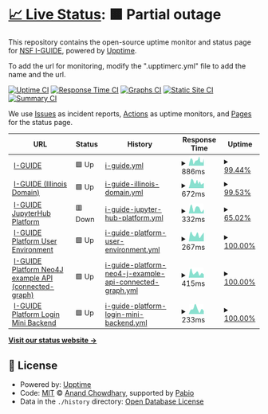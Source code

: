# [📈 Live Status](https://I-GUIDE.github.io/Status-Monitoring-with-Upptime): <!--live status--> **🟧 Partial outage**

This repository contains the open-source uptime monitor and status page for [NSF I-GUIDE](http://iguide.illinois.edu/), powered by [Upptime](https://github.com/upptime/upptime).

To add the url for monitoring, modify the ".upptimerc.yml" file to add the name and the url.

[![Uptime CI](https://github.com/I-GUIDE/Status-Monitoring-with-Upptime/workflows/Uptime%20CI/badge.svg)](https://github.com/I-GUIDE/Status-Monitoring-with-Upptime/actions?query=workflow%3A%22Uptime+CI%22)
[![Response Time CI](https://github.com/I-GUIDE/Status-Monitoring-with-Upptime/workflows/Response%20Time%20CI/badge.svg)](https://github.com/I-GUIDE/Status-Monitoring-with-Upptime/actions?query=workflow%3A%22Response+Time+CI%22)
[![Graphs CI](https://github.com/I-GUIDE/Status-Monitoring-with-Upptime/workflows/Graphs%20CI/badge.svg)](https://github.com/I-GUIDE/Status-Monitoring-with-Upptime/actions?query=workflow%3A%22Graphs+CI%22)
[![Static Site CI](https://github.com/I-GUIDE/Status-Monitoring-with-Upptime/workflows/Static%20Site%20CI/badge.svg)](https://github.com/I-GUIDE/Status-Monitoring-with-Upptime/actions?query=workflow%3A%22Static+Site+CI%22)
[![Summary CI](https://github.com/I-GUIDE/Status-Monitoring-with-Upptime/workflows/Summary%20CI/badge.svg)](https://github.com/I-GUIDE/Status-Monitoring-with-Upptime/actions?query=workflow%3A%22Summary+CI%22)

We use [Issues](https://github.com/I-GUIDE/Status-Monitoring-with-Upptime/issues) as incident reports, [Actions](https://github.com/I-GUIDE/Status-Monitoring-with-Upptime/actions) as uptime monitors, and [Pages](https://I-GUIDE.github.io/Status-Monitoring-with-Upptime) for the status page.

<!--start: status pages-->
<!-- This summary is generated by Upptime (https://github.com/upptime/upptime) -->
<!-- Do not edit this manually, your changes will be overwritten -->
<!-- prettier-ignore -->
| URL | Status | History | Response Time | Uptime |
| --- | ------ | ------- | ------------- | ------ |
| <img alt="" src="https://icons.duckduckgo.com/ip3/i-guide.io.ico" height="13"> [I-GUIDE](https://i-guide.io) | 🟩 Up | [i-guide.yml](https://github.com/I-GUIDE/Status-Monitoring-with-Upptime/commits/HEAD/history/i-guide.yml) | <details><summary><img alt="Response time graph" src="./graphs/i-guide/response-time-week.png" height="20"> 886ms</summary><br><a href="https://I-GUIDE.github.io/Status-Monitoring-with-Upptime/history/i-guide"><img alt="Response time 1232" src="https://img.shields.io/endpoint?url=https%3A%2F%2Fraw.githubusercontent.com%2FI-GUIDE%2FStatus-Monitoring-with-Upptime%2FHEAD%2Fapi%2Fi-guide%2Fresponse-time.json"></a><br><a href="https://I-GUIDE.github.io/Status-Monitoring-with-Upptime/history/i-guide"><img alt="24-hour response time 1210" src="https://img.shields.io/endpoint?url=https%3A%2F%2Fraw.githubusercontent.com%2FI-GUIDE%2FStatus-Monitoring-with-Upptime%2FHEAD%2Fapi%2Fi-guide%2Fresponse-time-day.json"></a><br><a href="https://I-GUIDE.github.io/Status-Monitoring-with-Upptime/history/i-guide"><img alt="7-day response time 886" src="https://img.shields.io/endpoint?url=https%3A%2F%2Fraw.githubusercontent.com%2FI-GUIDE%2FStatus-Monitoring-with-Upptime%2FHEAD%2Fapi%2Fi-guide%2Fresponse-time-week.json"></a><br><a href="https://I-GUIDE.github.io/Status-Monitoring-with-Upptime/history/i-guide"><img alt="30-day response time 1041" src="https://img.shields.io/endpoint?url=https%3A%2F%2Fraw.githubusercontent.com%2FI-GUIDE%2FStatus-Monitoring-with-Upptime%2FHEAD%2Fapi%2Fi-guide%2Fresponse-time-month.json"></a><br><a href="https://I-GUIDE.github.io/Status-Monitoring-with-Upptime/history/i-guide"><img alt="1-year response time 1390" src="https://img.shields.io/endpoint?url=https%3A%2F%2Fraw.githubusercontent.com%2FI-GUIDE%2FStatus-Monitoring-with-Upptime%2FHEAD%2Fapi%2Fi-guide%2Fresponse-time-year.json"></a></details> | <details><summary><a href="https://I-GUIDE.github.io/Status-Monitoring-with-Upptime/history/i-guide">99.44%</a></summary><a href="https://I-GUIDE.github.io/Status-Monitoring-with-Upptime/history/i-guide"><img alt="All-time uptime 99.39%" src="https://img.shields.io/endpoint?url=https%3A%2F%2Fraw.githubusercontent.com%2FI-GUIDE%2FStatus-Monitoring-with-Upptime%2FHEAD%2Fapi%2Fi-guide%2Fuptime.json"></a><br><a href="https://I-GUIDE.github.io/Status-Monitoring-with-Upptime/history/i-guide"><img alt="24-hour uptime 100.00%" src="https://img.shields.io/endpoint?url=https%3A%2F%2Fraw.githubusercontent.com%2FI-GUIDE%2FStatus-Monitoring-with-Upptime%2FHEAD%2Fapi%2Fi-guide%2Fuptime-day.json"></a><br><a href="https://I-GUIDE.github.io/Status-Monitoring-with-Upptime/history/i-guide"><img alt="7-day uptime 99.44%" src="https://img.shields.io/endpoint?url=https%3A%2F%2Fraw.githubusercontent.com%2FI-GUIDE%2FStatus-Monitoring-with-Upptime%2FHEAD%2Fapi%2Fi-guide%2Fuptime-week.json"></a><br><a href="https://I-GUIDE.github.io/Status-Monitoring-with-Upptime/history/i-guide"><img alt="30-day uptime 99.74%" src="https://img.shields.io/endpoint?url=https%3A%2F%2Fraw.githubusercontent.com%2FI-GUIDE%2FStatus-Monitoring-with-Upptime%2FHEAD%2Fapi%2Fi-guide%2Fuptime-month.json"></a><br><a href="https://I-GUIDE.github.io/Status-Monitoring-with-Upptime/history/i-guide"><img alt="1-year uptime 99.43%" src="https://img.shields.io/endpoint?url=https%3A%2F%2Fraw.githubusercontent.com%2FI-GUIDE%2FStatus-Monitoring-with-Upptime%2FHEAD%2Fapi%2Fi-guide%2Fuptime-year.json"></a></details>
| <img alt="" src="https://icons.duckduckgo.com/ip3/iguide.illinois.edu.ico" height="13"> [I-GUIDE (Illinois Domain)](https://iguide.illinois.edu) | 🟩 Up | [i-guide-illinois-domain.yml](https://github.com/I-GUIDE/Status-Monitoring-with-Upptime/commits/HEAD/history/i-guide-illinois-domain.yml) | <details><summary><img alt="Response time graph" src="./graphs/i-guide-illinois-domain/response-time-week.png" height="20"> 672ms</summary><br><a href="https://I-GUIDE.github.io/Status-Monitoring-with-Upptime/history/i-guide-illinois-domain"><img alt="Response time 842" src="https://img.shields.io/endpoint?url=https%3A%2F%2Fraw.githubusercontent.com%2FI-GUIDE%2FStatus-Monitoring-with-Upptime%2FHEAD%2Fapi%2Fi-guide-illinois-domain%2Fresponse-time.json"></a><br><a href="https://I-GUIDE.github.io/Status-Monitoring-with-Upptime/history/i-guide-illinois-domain"><img alt="24-hour response time 602" src="https://img.shields.io/endpoint?url=https%3A%2F%2Fraw.githubusercontent.com%2FI-GUIDE%2FStatus-Monitoring-with-Upptime%2FHEAD%2Fapi%2Fi-guide-illinois-domain%2Fresponse-time-day.json"></a><br><a href="https://I-GUIDE.github.io/Status-Monitoring-with-Upptime/history/i-guide-illinois-domain"><img alt="7-day response time 672" src="https://img.shields.io/endpoint?url=https%3A%2F%2Fraw.githubusercontent.com%2FI-GUIDE%2FStatus-Monitoring-with-Upptime%2FHEAD%2Fapi%2Fi-guide-illinois-domain%2Fresponse-time-week.json"></a><br><a href="https://I-GUIDE.github.io/Status-Monitoring-with-Upptime/history/i-guide-illinois-domain"><img alt="30-day response time 748" src="https://img.shields.io/endpoint?url=https%3A%2F%2Fraw.githubusercontent.com%2FI-GUIDE%2FStatus-Monitoring-with-Upptime%2FHEAD%2Fapi%2Fi-guide-illinois-domain%2Fresponse-time-month.json"></a><br><a href="https://I-GUIDE.github.io/Status-Monitoring-with-Upptime/history/i-guide-illinois-domain"><img alt="1-year response time 915" src="https://img.shields.io/endpoint?url=https%3A%2F%2Fraw.githubusercontent.com%2FI-GUIDE%2FStatus-Monitoring-with-Upptime%2FHEAD%2Fapi%2Fi-guide-illinois-domain%2Fresponse-time-year.json"></a></details> | <details><summary><a href="https://I-GUIDE.github.io/Status-Monitoring-with-Upptime/history/i-guide-illinois-domain">99.53%</a></summary><a href="https://I-GUIDE.github.io/Status-Monitoring-with-Upptime/history/i-guide-illinois-domain"><img alt="All-time uptime 99.35%" src="https://img.shields.io/endpoint?url=https%3A%2F%2Fraw.githubusercontent.com%2FI-GUIDE%2FStatus-Monitoring-with-Upptime%2FHEAD%2Fapi%2Fi-guide-illinois-domain%2Fuptime.json"></a><br><a href="https://I-GUIDE.github.io/Status-Monitoring-with-Upptime/history/i-guide-illinois-domain"><img alt="24-hour uptime 100.00%" src="https://img.shields.io/endpoint?url=https%3A%2F%2Fraw.githubusercontent.com%2FI-GUIDE%2FStatus-Monitoring-with-Upptime%2FHEAD%2Fapi%2Fi-guide-illinois-domain%2Fuptime-day.json"></a><br><a href="https://I-GUIDE.github.io/Status-Monitoring-with-Upptime/history/i-guide-illinois-domain"><img alt="7-day uptime 99.53%" src="https://img.shields.io/endpoint?url=https%3A%2F%2Fraw.githubusercontent.com%2FI-GUIDE%2FStatus-Monitoring-with-Upptime%2FHEAD%2Fapi%2Fi-guide-illinois-domain%2Fuptime-week.json"></a><br><a href="https://I-GUIDE.github.io/Status-Monitoring-with-Upptime/history/i-guide-illinois-domain"><img alt="30-day uptime 99.69%" src="https://img.shields.io/endpoint?url=https%3A%2F%2Fraw.githubusercontent.com%2FI-GUIDE%2FStatus-Monitoring-with-Upptime%2FHEAD%2Fapi%2Fi-guide-illinois-domain%2Fuptime-month.json"></a><br><a href="https://I-GUIDE.github.io/Status-Monitoring-with-Upptime/history/i-guide-illinois-domain"><img alt="1-year uptime 99.41%" src="https://img.shields.io/endpoint?url=https%3A%2F%2Fraw.githubusercontent.com%2FI-GUIDE%2FStatus-Monitoring-with-Upptime%2FHEAD%2Fapi%2Fi-guide-illinois-domain%2Fuptime-year.json"></a></details>
| <img alt="" src="https://icons.duckduckgo.com/ip3/jupyter.iguide.illinois.edu.ico" height="13"> [I-GUIDE JupyterHub Platform](https://jupyter.iguide.illinois.edu/hub/login) | 🟥 Down | [i-guide-jupyter-hub-platform.yml](https://github.com/I-GUIDE/Status-Monitoring-with-Upptime/commits/HEAD/history/i-guide-jupyter-hub-platform.yml) | <details><summary><img alt="Response time graph" src="./graphs/i-guide-jupyter-hub-platform/response-time-week.png" height="20"> 332ms</summary><br><a href="https://I-GUIDE.github.io/Status-Monitoring-with-Upptime/history/i-guide-jupyter-hub-platform"><img alt="Response time 394" src="https://img.shields.io/endpoint?url=https%3A%2F%2Fraw.githubusercontent.com%2FI-GUIDE%2FStatus-Monitoring-with-Upptime%2FHEAD%2Fapi%2Fi-guide-jupyter-hub-platform%2Fresponse-time.json"></a><br><a href="https://I-GUIDE.github.io/Status-Monitoring-with-Upptime/history/i-guide-jupyter-hub-platform"><img alt="24-hour response time 0" src="https://img.shields.io/endpoint?url=https%3A%2F%2Fraw.githubusercontent.com%2FI-GUIDE%2FStatus-Monitoring-with-Upptime%2FHEAD%2Fapi%2Fi-guide-jupyter-hub-platform%2Fresponse-time-day.json"></a><br><a href="https://I-GUIDE.github.io/Status-Monitoring-with-Upptime/history/i-guide-jupyter-hub-platform"><img alt="7-day response time 332" src="https://img.shields.io/endpoint?url=https%3A%2F%2Fraw.githubusercontent.com%2FI-GUIDE%2FStatus-Monitoring-with-Upptime%2FHEAD%2Fapi%2Fi-guide-jupyter-hub-platform%2Fresponse-time-week.json"></a><br><a href="https://I-GUIDE.github.io/Status-Monitoring-with-Upptime/history/i-guide-jupyter-hub-platform"><img alt="30-day response time 359" src="https://img.shields.io/endpoint?url=https%3A%2F%2Fraw.githubusercontent.com%2FI-GUIDE%2FStatus-Monitoring-with-Upptime%2FHEAD%2Fapi%2Fi-guide-jupyter-hub-platform%2Fresponse-time-month.json"></a><br><a href="https://I-GUIDE.github.io/Status-Monitoring-with-Upptime/history/i-guide-jupyter-hub-platform"><img alt="1-year response time 423" src="https://img.shields.io/endpoint?url=https%3A%2F%2Fraw.githubusercontent.com%2FI-GUIDE%2FStatus-Monitoring-with-Upptime%2FHEAD%2Fapi%2Fi-guide-jupyter-hub-platform%2Fresponse-time-year.json"></a></details> | <details><summary><a href="https://I-GUIDE.github.io/Status-Monitoring-with-Upptime/history/i-guide-jupyter-hub-platform">65.02%</a></summary><a href="https://I-GUIDE.github.io/Status-Monitoring-with-Upptime/history/i-guide-jupyter-hub-platform"><img alt="All-time uptime 96.96%" src="https://img.shields.io/endpoint?url=https%3A%2F%2Fraw.githubusercontent.com%2FI-GUIDE%2FStatus-Monitoring-with-Upptime%2FHEAD%2Fapi%2Fi-guide-jupyter-hub-platform%2Fuptime.json"></a><br><a href="https://I-GUIDE.github.io/Status-Monitoring-with-Upptime/history/i-guide-jupyter-hub-platform"><img alt="24-hour uptime 0.00%" src="https://img.shields.io/endpoint?url=https%3A%2F%2Fraw.githubusercontent.com%2FI-GUIDE%2FStatus-Monitoring-with-Upptime%2FHEAD%2Fapi%2Fi-guide-jupyter-hub-platform%2Fuptime-day.json"></a><br><a href="https://I-GUIDE.github.io/Status-Monitoring-with-Upptime/history/i-guide-jupyter-hub-platform"><img alt="7-day uptime 65.02%" src="https://img.shields.io/endpoint?url=https%3A%2F%2Fraw.githubusercontent.com%2FI-GUIDE%2FStatus-Monitoring-with-Upptime%2FHEAD%2Fapi%2Fi-guide-jupyter-hub-platform%2Fuptime-week.json"></a><br><a href="https://I-GUIDE.github.io/Status-Monitoring-with-Upptime/history/i-guide-jupyter-hub-platform"><img alt="30-day uptime 91.95%" src="https://img.shields.io/endpoint?url=https%3A%2F%2Fraw.githubusercontent.com%2FI-GUIDE%2FStatus-Monitoring-with-Upptime%2FHEAD%2Fapi%2Fi-guide-jupyter-hub-platform%2Fuptime-month.json"></a><br><a href="https://I-GUIDE.github.io/Status-Monitoring-with-Upptime/history/i-guide-jupyter-hub-platform"><img alt="1-year uptime 97.55%" src="https://img.shields.io/endpoint?url=https%3A%2F%2Fraw.githubusercontent.com%2FI-GUIDE%2FStatus-Monitoring-with-Upptime%2FHEAD%2Fapi%2Fi-guide-jupyter-hub-platform%2Fuptime-year.json"></a></details>
| <img alt="" src="https://icons.duckduckgo.com/ip3/platform.i-guide.io.ico" height="13"> [I-GUIDE Platform User Environment](https://platform.i-guide.io) | 🟩 Up | [i-guide-platform-user-environment.yml](https://github.com/I-GUIDE/Status-Monitoring-with-Upptime/commits/HEAD/history/i-guide-platform-user-environment.yml) | <details><summary><img alt="Response time graph" src="./graphs/i-guide-platform-user-environment/response-time-week.png" height="20"> 267ms</summary><br><a href="https://I-GUIDE.github.io/Status-Monitoring-with-Upptime/history/i-guide-platform-user-environment"><img alt="Response time 326" src="https://img.shields.io/endpoint?url=https%3A%2F%2Fraw.githubusercontent.com%2FI-GUIDE%2FStatus-Monitoring-with-Upptime%2FHEAD%2Fapi%2Fi-guide-platform-user-environment%2Fresponse-time.json"></a><br><a href="https://I-GUIDE.github.io/Status-Monitoring-with-Upptime/history/i-guide-platform-user-environment"><img alt="24-hour response time 346" src="https://img.shields.io/endpoint?url=https%3A%2F%2Fraw.githubusercontent.com%2FI-GUIDE%2FStatus-Monitoring-with-Upptime%2FHEAD%2Fapi%2Fi-guide-platform-user-environment%2Fresponse-time-day.json"></a><br><a href="https://I-GUIDE.github.io/Status-Monitoring-with-Upptime/history/i-guide-platform-user-environment"><img alt="7-day response time 267" src="https://img.shields.io/endpoint?url=https%3A%2F%2Fraw.githubusercontent.com%2FI-GUIDE%2FStatus-Monitoring-with-Upptime%2FHEAD%2Fapi%2Fi-guide-platform-user-environment%2Fresponse-time-week.json"></a><br><a href="https://I-GUIDE.github.io/Status-Monitoring-with-Upptime/history/i-guide-platform-user-environment"><img alt="30-day response time 319" src="https://img.shields.io/endpoint?url=https%3A%2F%2Fraw.githubusercontent.com%2FI-GUIDE%2FStatus-Monitoring-with-Upptime%2FHEAD%2Fapi%2Fi-guide-platform-user-environment%2Fresponse-time-month.json"></a><br><a href="https://I-GUIDE.github.io/Status-Monitoring-with-Upptime/history/i-guide-platform-user-environment"><img alt="1-year response time 326" src="https://img.shields.io/endpoint?url=https%3A%2F%2Fraw.githubusercontent.com%2FI-GUIDE%2FStatus-Monitoring-with-Upptime%2FHEAD%2Fapi%2Fi-guide-platform-user-environment%2Fresponse-time-year.json"></a></details> | <details><summary><a href="https://I-GUIDE.github.io/Status-Monitoring-with-Upptime/history/i-guide-platform-user-environment">100.00%</a></summary><a href="https://I-GUIDE.github.io/Status-Monitoring-with-Upptime/history/i-guide-platform-user-environment"><img alt="All-time uptime 98.90%" src="https://img.shields.io/endpoint?url=https%3A%2F%2Fraw.githubusercontent.com%2FI-GUIDE%2FStatus-Monitoring-with-Upptime%2FHEAD%2Fapi%2Fi-guide-platform-user-environment%2Fuptime.json"></a><br><a href="https://I-GUIDE.github.io/Status-Monitoring-with-Upptime/history/i-guide-platform-user-environment"><img alt="24-hour uptime 100.00%" src="https://img.shields.io/endpoint?url=https%3A%2F%2Fraw.githubusercontent.com%2FI-GUIDE%2FStatus-Monitoring-with-Upptime%2FHEAD%2Fapi%2Fi-guide-platform-user-environment%2Fuptime-day.json"></a><br><a href="https://I-GUIDE.github.io/Status-Monitoring-with-Upptime/history/i-guide-platform-user-environment"><img alt="7-day uptime 100.00%" src="https://img.shields.io/endpoint?url=https%3A%2F%2Fraw.githubusercontent.com%2FI-GUIDE%2FStatus-Monitoring-with-Upptime%2FHEAD%2Fapi%2Fi-guide-platform-user-environment%2Fuptime-week.json"></a><br><a href="https://I-GUIDE.github.io/Status-Monitoring-with-Upptime/history/i-guide-platform-user-environment"><img alt="30-day uptime 100.00%" src="https://img.shields.io/endpoint?url=https%3A%2F%2Fraw.githubusercontent.com%2FI-GUIDE%2FStatus-Monitoring-with-Upptime%2FHEAD%2Fapi%2Fi-guide-platform-user-environment%2Fuptime-month.json"></a><br><a href="https://I-GUIDE.github.io/Status-Monitoring-with-Upptime/history/i-guide-platform-user-environment"><img alt="1-year uptime 98.90%" src="https://img.shields.io/endpoint?url=https%3A%2F%2Fraw.githubusercontent.com%2FI-GUIDE%2FStatus-Monitoring-with-Upptime%2FHEAD%2Fapi%2Fi-guide-platform-user-environment%2Fuptime-year.json"></a></details>
| <img alt="" src="https://icons.duckduckgo.com/ip3/backend.i-guide.io.ico" height="13"> [I-GUIDE Platform Neo4J example API (connected-graph)](https://backend.i-guide.io/api/connected-graph) | 🟩 Up | [i-guide-platform-neo4-j-example-api-connected-graph.yml](https://github.com/I-GUIDE/Status-Monitoring-with-Upptime/commits/HEAD/history/i-guide-platform-neo4-j-example-api-connected-graph.yml) | <details><summary><img alt="Response time graph" src="./graphs/i-guide-platform-neo4-j-example-api-connected-graph/response-time-week.png" height="20"> 415ms</summary><br><a href="https://I-GUIDE.github.io/Status-Monitoring-with-Upptime/history/i-guide-platform-neo4-j-example-api-connected-graph"><img alt="Response time 388" src="https://img.shields.io/endpoint?url=https%3A%2F%2Fraw.githubusercontent.com%2FI-GUIDE%2FStatus-Monitoring-with-Upptime%2FHEAD%2Fapi%2Fi-guide-platform-neo4-j-example-api-connected-graph%2Fresponse-time.json"></a><br><a href="https://I-GUIDE.github.io/Status-Monitoring-with-Upptime/history/i-guide-platform-neo4-j-example-api-connected-graph"><img alt="24-hour response time 288" src="https://img.shields.io/endpoint?url=https%3A%2F%2Fraw.githubusercontent.com%2FI-GUIDE%2FStatus-Monitoring-with-Upptime%2FHEAD%2Fapi%2Fi-guide-platform-neo4-j-example-api-connected-graph%2Fresponse-time-day.json"></a><br><a href="https://I-GUIDE.github.io/Status-Monitoring-with-Upptime/history/i-guide-platform-neo4-j-example-api-connected-graph"><img alt="7-day response time 415" src="https://img.shields.io/endpoint?url=https%3A%2F%2Fraw.githubusercontent.com%2FI-GUIDE%2FStatus-Monitoring-with-Upptime%2FHEAD%2Fapi%2Fi-guide-platform-neo4-j-example-api-connected-graph%2Fresponse-time-week.json"></a><br><a href="https://I-GUIDE.github.io/Status-Monitoring-with-Upptime/history/i-guide-platform-neo4-j-example-api-connected-graph"><img alt="30-day response time 425" src="https://img.shields.io/endpoint?url=https%3A%2F%2Fraw.githubusercontent.com%2FI-GUIDE%2FStatus-Monitoring-with-Upptime%2FHEAD%2Fapi%2Fi-guide-platform-neo4-j-example-api-connected-graph%2Fresponse-time-month.json"></a><br><a href="https://I-GUIDE.github.io/Status-Monitoring-with-Upptime/history/i-guide-platform-neo4-j-example-api-connected-graph"><img alt="1-year response time 388" src="https://img.shields.io/endpoint?url=https%3A%2F%2Fraw.githubusercontent.com%2FI-GUIDE%2FStatus-Monitoring-with-Upptime%2FHEAD%2Fapi%2Fi-guide-platform-neo4-j-example-api-connected-graph%2Fresponse-time-year.json"></a></details> | <details><summary><a href="https://I-GUIDE.github.io/Status-Monitoring-with-Upptime/history/i-guide-platform-neo4-j-example-api-connected-graph">100.00%</a></summary><a href="https://I-GUIDE.github.io/Status-Monitoring-with-Upptime/history/i-guide-platform-neo4-j-example-api-connected-graph"><img alt="All-time uptime 100.00%" src="https://img.shields.io/endpoint?url=https%3A%2F%2Fraw.githubusercontent.com%2FI-GUIDE%2FStatus-Monitoring-with-Upptime%2FHEAD%2Fapi%2Fi-guide-platform-neo4-j-example-api-connected-graph%2Fuptime.json"></a><br><a href="https://I-GUIDE.github.io/Status-Monitoring-with-Upptime/history/i-guide-platform-neo4-j-example-api-connected-graph"><img alt="24-hour uptime 100.00%" src="https://img.shields.io/endpoint?url=https%3A%2F%2Fraw.githubusercontent.com%2FI-GUIDE%2FStatus-Monitoring-with-Upptime%2FHEAD%2Fapi%2Fi-guide-platform-neo4-j-example-api-connected-graph%2Fuptime-day.json"></a><br><a href="https://I-GUIDE.github.io/Status-Monitoring-with-Upptime/history/i-guide-platform-neo4-j-example-api-connected-graph"><img alt="7-day uptime 100.00%" src="https://img.shields.io/endpoint?url=https%3A%2F%2Fraw.githubusercontent.com%2FI-GUIDE%2FStatus-Monitoring-with-Upptime%2FHEAD%2Fapi%2Fi-guide-platform-neo4-j-example-api-connected-graph%2Fuptime-week.json"></a><br><a href="https://I-GUIDE.github.io/Status-Monitoring-with-Upptime/history/i-guide-platform-neo4-j-example-api-connected-graph"><img alt="30-day uptime 100.00%" src="https://img.shields.io/endpoint?url=https%3A%2F%2Fraw.githubusercontent.com%2FI-GUIDE%2FStatus-Monitoring-with-Upptime%2FHEAD%2Fapi%2Fi-guide-platform-neo4-j-example-api-connected-graph%2Fuptime-month.json"></a><br><a href="https://I-GUIDE.github.io/Status-Monitoring-with-Upptime/history/i-guide-platform-neo4-j-example-api-connected-graph"><img alt="1-year uptime 100.00%" src="https://img.shields.io/endpoint?url=https%3A%2F%2Fraw.githubusercontent.com%2FI-GUIDE%2FStatus-Monitoring-with-Upptime%2FHEAD%2Fapi%2Fi-guide-platform-neo4-j-example-api-connected-graph%2Fuptime-year.json"></a></details>
| <img alt="" src="https://icons.duckduckgo.com/ip3/platform.i-guide.io.ico" height="13"> [I-GUIDE Platform Login Mini Backend](https://platform.i-guide.io:8443) | 🟩 Up | [i-guide-platform-login-mini-backend.yml](https://github.com/I-GUIDE/Status-Monitoring-with-Upptime/commits/HEAD/history/i-guide-platform-login-mini-backend.yml) | <details><summary><img alt="Response time graph" src="./graphs/i-guide-platform-login-mini-backend/response-time-week.png" height="20"> 233ms</summary><br><a href="https://I-GUIDE.github.io/Status-Monitoring-with-Upptime/history/i-guide-platform-login-mini-backend"><img alt="Response time 244" src="https://img.shields.io/endpoint?url=https%3A%2F%2Fraw.githubusercontent.com%2FI-GUIDE%2FStatus-Monitoring-with-Upptime%2FHEAD%2Fapi%2Fi-guide-platform-login-mini-backend%2Fresponse-time.json"></a><br><a href="https://I-GUIDE.github.io/Status-Monitoring-with-Upptime/history/i-guide-platform-login-mini-backend"><img alt="24-hour response time 150" src="https://img.shields.io/endpoint?url=https%3A%2F%2Fraw.githubusercontent.com%2FI-GUIDE%2FStatus-Monitoring-with-Upptime%2FHEAD%2Fapi%2Fi-guide-platform-login-mini-backend%2Fresponse-time-day.json"></a><br><a href="https://I-GUIDE.github.io/Status-Monitoring-with-Upptime/history/i-guide-platform-login-mini-backend"><img alt="7-day response time 233" src="https://img.shields.io/endpoint?url=https%3A%2F%2Fraw.githubusercontent.com%2FI-GUIDE%2FStatus-Monitoring-with-Upptime%2FHEAD%2Fapi%2Fi-guide-platform-login-mini-backend%2Fresponse-time-week.json"></a><br><a href="https://I-GUIDE.github.io/Status-Monitoring-with-Upptime/history/i-guide-platform-login-mini-backend"><img alt="30-day response time 252" src="https://img.shields.io/endpoint?url=https%3A%2F%2Fraw.githubusercontent.com%2FI-GUIDE%2FStatus-Monitoring-with-Upptime%2FHEAD%2Fapi%2Fi-guide-platform-login-mini-backend%2Fresponse-time-month.json"></a><br><a href="https://I-GUIDE.github.io/Status-Monitoring-with-Upptime/history/i-guide-platform-login-mini-backend"><img alt="1-year response time 244" src="https://img.shields.io/endpoint?url=https%3A%2F%2Fraw.githubusercontent.com%2FI-GUIDE%2FStatus-Monitoring-with-Upptime%2FHEAD%2Fapi%2Fi-guide-platform-login-mini-backend%2Fresponse-time-year.json"></a></details> | <details><summary><a href="https://I-GUIDE.github.io/Status-Monitoring-with-Upptime/history/i-guide-platform-login-mini-backend">100.00%</a></summary><a href="https://I-GUIDE.github.io/Status-Monitoring-with-Upptime/history/i-guide-platform-login-mini-backend"><img alt="All-time uptime 99.95%" src="https://img.shields.io/endpoint?url=https%3A%2F%2Fraw.githubusercontent.com%2FI-GUIDE%2FStatus-Monitoring-with-Upptime%2FHEAD%2Fapi%2Fi-guide-platform-login-mini-backend%2Fuptime.json"></a><br><a href="https://I-GUIDE.github.io/Status-Monitoring-with-Upptime/history/i-guide-platform-login-mini-backend"><img alt="24-hour uptime 100.00%" src="https://img.shields.io/endpoint?url=https%3A%2F%2Fraw.githubusercontent.com%2FI-GUIDE%2FStatus-Monitoring-with-Upptime%2FHEAD%2Fapi%2Fi-guide-platform-login-mini-backend%2Fuptime-day.json"></a><br><a href="https://I-GUIDE.github.io/Status-Monitoring-with-Upptime/history/i-guide-platform-login-mini-backend"><img alt="7-day uptime 100.00%" src="https://img.shields.io/endpoint?url=https%3A%2F%2Fraw.githubusercontent.com%2FI-GUIDE%2FStatus-Monitoring-with-Upptime%2FHEAD%2Fapi%2Fi-guide-platform-login-mini-backend%2Fuptime-week.json"></a><br><a href="https://I-GUIDE.github.io/Status-Monitoring-with-Upptime/history/i-guide-platform-login-mini-backend"><img alt="30-day uptime 100.00%" src="https://img.shields.io/endpoint?url=https%3A%2F%2Fraw.githubusercontent.com%2FI-GUIDE%2FStatus-Monitoring-with-Upptime%2FHEAD%2Fapi%2Fi-guide-platform-login-mini-backend%2Fuptime-month.json"></a><br><a href="https://I-GUIDE.github.io/Status-Monitoring-with-Upptime/history/i-guide-platform-login-mini-backend"><img alt="1-year uptime 99.95%" src="https://img.shields.io/endpoint?url=https%3A%2F%2Fraw.githubusercontent.com%2FI-GUIDE%2FStatus-Monitoring-with-Upptime%2FHEAD%2Fapi%2Fi-guide-platform-login-mini-backend%2Fuptime-year.json"></a></details>

<!--end: status pages-->

[**Visit our status website →**](https://I-GUIDE.github.io/Status-Monitoring-with-Upptime)

## 📄 License

- Powered by: [Upptime](https://github.com/upptime/upptime)
- Code: [MIT](./LICENSE) © [Anand Chowdhary](https://anandchowdhary.com), supported by [Pabio](https://pabio.com)
- Data in the `./history` directory: [Open Database License](https://opendatacommons.org/licenses/odbl/1-0/)
